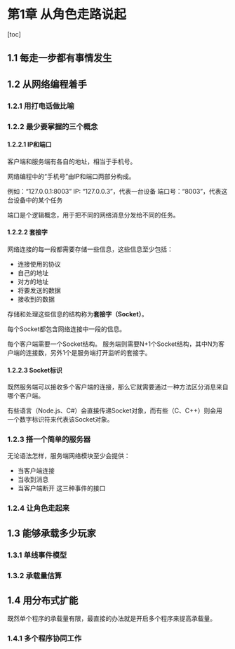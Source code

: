 # 第1章 从角色走路说起

[toc]

## 1.1 每走一步都有事情发生

## 1.2 从网络编程着手

### 1.2.1 用打电话做比喻

### 1.2.2 最少要掌握的三个概念

#### 1.2.2.1 IP和端口

客户端和服务端有各自的地址，相当于手机号。

网络编程中的“手机号”由IP和端口两部分构成。

例如：“127.0.0.1:8003”
IP: “127.0.0.3”，代表一台设备
端口号：“8003”，代表这台设备中的某个任务

端口是个逻辑概念，用于把不同的网络消息分发给不同的任务。

#### 1.2.2.2 套接字

网络连接的每一段都需要存储一些信息，这些信息至少包括：
- 连接使用的协议
- 自己的地址
- 对方的地址
- 将要发送的数据
- 接收到的数据

存储和处理这些信息的结构称为**套接字（Socket）**。

每个Socket都包含网络连接中一段的信息。

每个客户端需要一个Socket结构。
服务端则需要N+1个Socket结构，其中N为客户端的连接数，另外1个是服务端打开监听的套接字。

#### 1.2.2.3 Socket标识

既然服务端可以接收多个客户端的连接，那么它就需要通过一种方法区分消息来自哪个客户端。

有些语言（Node.js、C#）会直接传递Socket对象，而有些（C、C++）则会用一个数字标识符来代表该Socket对象。

### 1.2.3 搭一个简单的服务器

无论语法怎样，服务端网络模块至少会提供：
- 当客户端连接
- 当收到消息
- 当客户端断开
这三种事件的接口

### 1.2.4 让角色走起来

## 1.3 能够承载多少玩家

### 1.3.1 单线事件模型

### 1.3.2 承载量估算

## 1.4 用分布式扩能

既然单个程序的承载量有限，最直接的办法就是开启多个程序来提高承载量。

### 1.4.1 多个程序协同工作

